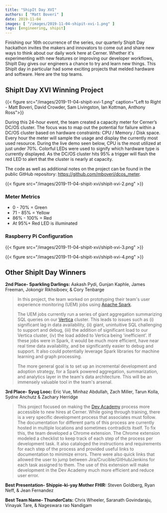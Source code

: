 ```yaml
---
title: "ShipIt Day XVI"
authors: [ "Matt Boveri" ]
date: 2019-11-04
images: [ "/images/2019-11-04-shipit-xvi-1.png" ]
tags: [engineering, shipit]
---
```


Finishing our 16th occurrence of the series, our quarterly ShipIt Day hackathon invites the makers and innovators to come out and share new ways to think about our daily work here at Cerner. Whether it's experimenting with new features or improving our developer workflows, ShipIt Day gives our engineers a chance to try and learn new things. This ShipIt day in particular had some exciting projects that melded hardware and software. Here are the top teams.

## ShipIt Day XVI Winning Project

 {{< figure src="/images/2019-11-04-shipit-xvi-1.png" caption="Left to Right - Matt Boveri, David Crowder, Sam Livingston, Ian Kottman, Anthony Ross">}}

During this 24-hour event, the team created a capacity meter for Cerner’s DC/OS cluster. The focus was to map out the potential for failure within a DC/OS cluster based on hardware constraints: CPU / Memory / Disk space. Every hour the meter will sample the usage and display the currently most used resource. During the live demo seen below, CPU is the most utilized at just under 70%. Colorful LEDs were used to signify which hardware type is currently displayed. As the DC/OS cluster hits 95% a trigger will flash the red LED to alert that the cluster is nearly at capacity.

The code as well as additional notes on the project can be found in the public GitHub repository: https://github.com/mboveri/dcos_meter.

{{< figure src="/images/2019-11-04-shipit-xvi/shipit-xvi-2.png" >}}

### Meter Metrics

- 0 - 70% = Green
- 71 - 85% = Yellow
- 86% - 100% = Red
- At 95%+ Red LED is illuminated

### Raspberry Pi Configuration

{{< figure src="/images/2019-11-04-shipit-xvi/shipit-xvi-3.png" >}}

{{< figure src="/images/2019-11-04-shipit-xvi/shipit-xvi-4.png" >}}

## Other ShipIt Day Winners
**2nd Place- Sparkling Darlings:** Aakash Pydi, Gunjan Kaphle, James Freeman, Jokongir Rikhsiboev, & Cory Tenbarge

> In this project, the team worked on prototyping their team's user experience monitoring (UEM) jobs using [Apache Spark](https://spark.apache.org).
>
> The UEM jobs currently run a series of giant aggregation summarizing SQL queries on our [Vertica](https://www.vertica.com/) cluster. This leads to issues such as (i) significant lag in data availability, (ii) giant, unintuitive SQL challenging to support and debug, (iii) the addition of significant load to our Vertica cluster, (iv) the load added to Vertica being 'inefficient'.  If these jobs were in Spark, it would be much more efficient, have near real time data availability, and be significantly easier to debug and support. It also could potentially leverage Spark libraries for machine learning and graph processing.
>
> The more general goal is to set up an incremental development and adoption strategy, for a Spark powered aggregation, summarization, and analytics layer in the team's data architecture. This will be an immensely valuable tool in the team's arsenal.


**3rd Place- Syug Looc:** Eric Vue, Minhaz Abdullah, Zach Miller, Tarun Kolla, Sydne Anchutz & Zachary Herridge

> This project focused on making the [Dev Academy](https://engineering.cerner.com/blog/devacademy-six-years-later/) process more accessible to new hires at Cerner. While going through training, there is a very specific development process that associates must follow. The documentation for different parts of this process are currently hosted in multiple locations and sometimes contradicts itself. To fix this, the team developed a Chrome extension. The Chrome extension modeled a checklist to keep track of each step of the process per development task. It also cataloged the instructions and requirements for each step of the process and provided useful links to documentation to minimize errors. There were also quick links that allowed the user to jump between Jira/Crucible/GitHub/Jenkins for each task assigned to them. The use of this extension will make development in the Dev Academy much more efficient and reduce user error.


**Best Presentation- Shippie-ki-yay Mother FHIR:** Steven Goldberg, Ryan Neff, & Jean Fernandez

**Best Team Name- ThunderCats:** Chris Wheeler, Saranath Govindaraju, Vinayak Tare, & Nageswara rao Nandigam
